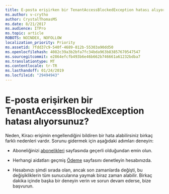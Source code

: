 ```yaml
---
title: E-posta erişirken bir TenantAccessBlockedException hatası alıyorsunuz?
ms.author: v-crytho
author: CrystalThomasMS
ms.date: 8/21/2017
ms.audience: ITPro
ms.topic: article
ROBOTS: NOINDEX, NOFOLLOW
localization_priority: Priority
ms.assetid: 7fdd37c9-540f-4689-812b-55303a90dd50
ms.openlocfilehash: 4082c39a3b2bfa7fc34bda963b83857670547547
ms.sourcegitcommit: e2864efcfb493b6e46b662b746661a61232bdba7
ms.translationtype: MT
ms.contentlocale: tr-TR
ms.lasthandoff: 01/24/2019
ms.locfileid: "29494943"
---
```

# <a name="getting-a-tenantaccessblockedexception-error-when-accessing-email"></a>E-posta erişirken bir TenantAccessBlockedException hatası alıyorsunuz?

Neden, Kiracı erişimin engellendiğini bildiren bir hata alabilirsiniz birkaç farklı nedenleri vardır. Sorunu gidermek için aşağıdaki adımları deneyin:
  
- Aboneliğinizi [abonelikleri](https://support.office.com/article/https://portal.office.com/adminportal/home.aspx#/subscriptions) sayfasında geçerli olduğundan emin olun. 
    
- Herhangi aidatları geçmiş [Ödeme](https://support.office.com/article/https://portal.office.com/adminportal/home.aspx#/billoverview) sayfasını denetleyin hesabınızda. 
    
- Hesabınızı şimdi sırada olan, ancak son zamanlarda değişti, bu değişikliklerin tüm sunucularına yaymak biraz zaman alabilir. Birkaç dakika içinde başka bir deneyin verin ve sorun devam ederse, bize başvurun.
    

